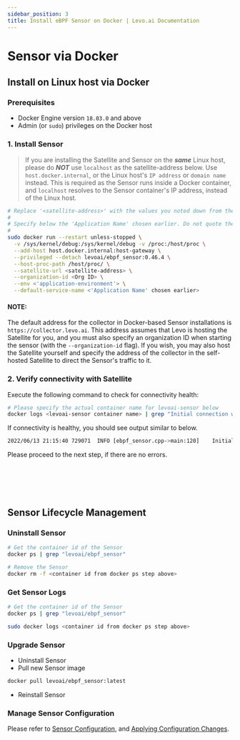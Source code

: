 ```yaml
---
sidebar_position: 3
title: Install eBPF Sensor on Docker | Levo.ai Documentation
---
```


# Sensor via Docker

## Install on Linux host via Docker

### Prerequisites
- Docker Engine version `18.03.0` and above
- Admin (or `sudo`) privileges on the Docker host

### 1. Install Sensor

> If you are installing the Satellite and Sensor on the ***same*** Linux host, please do ***NOT*** use `localhost` as the satellite-address below. Use `host.docker.internal`, or the Linux host's `IP address` or `domain name` instead. This is required as the Sensor runs inside a Docker container, and `localhost` resolves to the Sensor container's IP address, instead of the Linux host.

```bash
# Replace '<satellite-address>' with the values you noted down from the Satellite install
#
# Specify below the 'Application Name' chosen earlier. Do not quote the 'Application Name'
#
sudo docker run --restart unless-stopped \
  -v /sys/kernel/debug:/sys/kernel/debug -v /proc:/host/proc \
  --add-host host.docker.internal:host-gateway \
  --privileged --detach levoai/ebpf_sensor:0.46.4 \
  --host-proc-path /host/proc/ \
  --satellite-url <satellite-address> \
  --organization-id <Org ID> \
  --env <'application-environment'> \
  --default-service-name <'Application Name' chosen earlier>
```

#### NOTE:
The default address for the collector in Docker-based Sensor installations is `https://collector.levo.ai`.
This address assumes that Levo is hosting the Satellite for you, and you must also specify an organization ID when starting the sensor (with the `--organization-id` flag).
If you wish, you may also host the Satellite yourself and specify the address of the collector in the self-hosted Satellite to direct the Sensor's traffic to it.

### 2. Verify connectivity with Satellite
Execute the following command to check for connectivity health:

```bash
# Please specify the actual container name for levoai-sensor below
docker logs <levoai-sensor container name> | grep "Initial connection with Collector"
```
If connectivity is healthy, you should see output similar to below.

```bash
2022/06/13 21:15:40 729071	INFO [ebpf_sensor.cpp->main:120]	Initial connection with Collector was successful.
```

Please proceed to the next step, if there are no errors.

<br></br>
--------------------------------------------------------------

## Sensor Lifecycle Management

### Uninstall Sensor
```bash
# Get the container id of the Sensor
docker ps | grep "levoai/ebpf_sensor"

# Remove the Sensor
docker rm -f <container id from docker ps step above>
```

### Get Sensor Logs
```bash
# Get the container id of the Sensor
docker ps | grep "levoai/ebpf_sensor"

sudo docker logs <container id from docker ps step above>
```

### Upgrade Sensor
- Uninstall Sensor
- Pull new Sensor image
```bash
docker pull levoai/ebpf_sensor:latest
```
- Reinstall Sensor

### Manage Sensor Configuration
Please refer to [Sensor Configuration](/install-traffic-capture-sensors/common-tasks/sensor-configuration.mdx), and [Applying Configuration Changes](/install-traffic-capture-sensors/common-tasks/sensor-configuration.mdx#running-via-docker).

